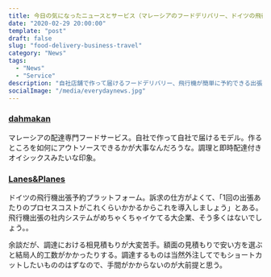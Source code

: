 ```yaml
---
title: 今日の気になったニュースとサービス（マレーシアのフードデリバリー、ドイツの飛行機出張予約プラットフォーム）
date: "2020-02-29 20:00:00"
template: "post"
draft: false
slug: "food-delivery-business-travel"
category: "News"
tags:
  - "News"
  - "Service"
description: "自社店舗で作って届けるフードデリバリー、飛行機が簡単に予約できる出張用SaaS"
socialImage: "/media/everydaynews.jpg"
---
```


### [dahmakan](https://dahmakan.com/kuala-lumpur/menu)

マレーシアの配達専門フードサービス。自社で作って自社で届けるモデル。作るところを如何にアウトソースできるかが大事なんだろうな。調理と即時配達付きオイシックスみたいな印象。

### [Lanes&Planes](https://www.lanes-planes.com/)

ドイツの飛行機出張予約プラットフォーム。訴求の仕方がよくて、「1回の出張あたりのプロセスコストがこれくらいかかるからこれを導入しましょう」とある。飛行機出張の社内システムがめちゃくちゃイケてる大企業、そう多くはないでしょう。。

余談だが、調達における相見積もりが大変苦手。額面の見積もりで安い方を選ぶと結局人的工数がかかったりする。調達するものは当然外注してでもショートカットしたいもののはずなので、手間がかからないのが大前提と思う。
